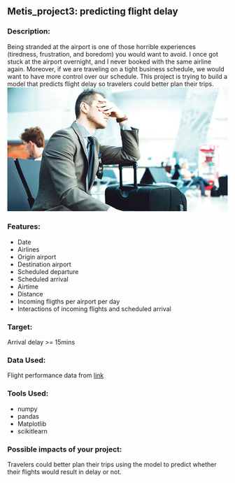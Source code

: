 ## Metis_project3: predicting flight delay
### Description:
Being stranded at the airport is one of those horrible experiences (tiredness, frustration, and boredom) you would want to avoid. I once got stuck at the airport overnight, and I never booked with the same airline again. Moreover, if we are traveling on a tight business schedule, we would want to have more control over our schedule. This project is trying to build a model that predicts flight delay so travelers could better plan their trips.
![ ](https://github.com/sarazong/Metis_project3/blob/main/images/flight_delay.jpg)

### Features:
- Date 
- Airlines
- Origin airport
- Destination airport
- Scheduled departure
- Scheduled arrival
- Airtime
- Distance
- Incoming fligths per airport per day
- Interactions of incoming flights and scheduled arrival

### Target:
Arrival delay >= 15mins

### Data Used:
Flight performance data from [link](https://www.transtats.bts.gov/DL_SelectField.asp?Table_ID=236&DB_Short_Name=On-Time)

### Tools Used:
- numpy
- pandas
- Matplotlib
- scikitlearn

### Possible impacts of your project:
Travelers could better plan their trips using the model to predict whether their flights would result in delay or not.
